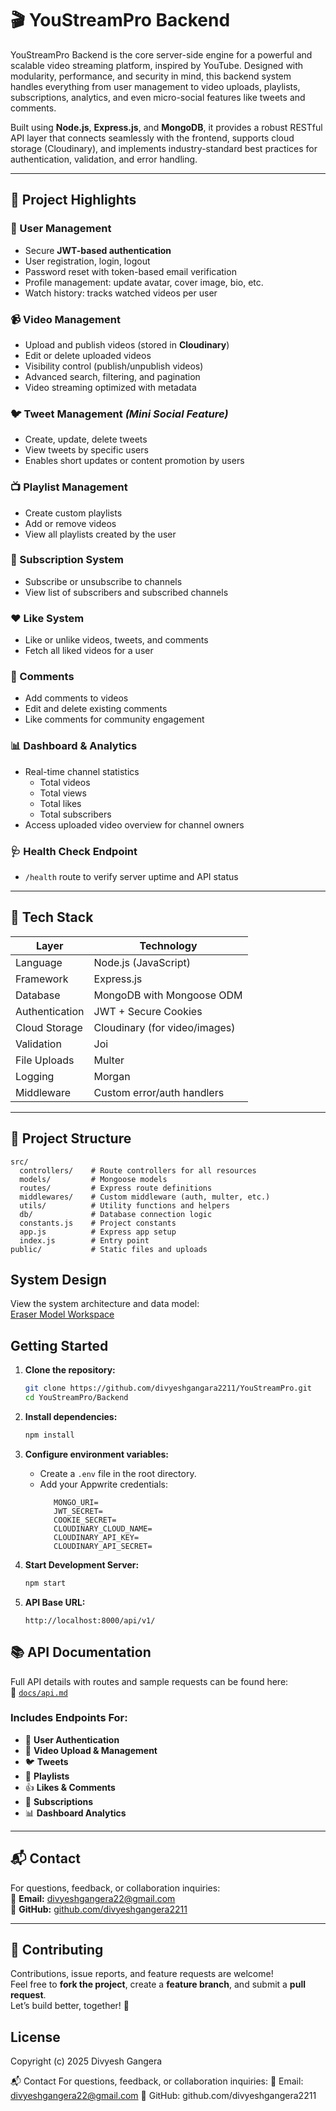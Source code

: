 # 🎬 YouStreamPro Backend

YouStreamPro Backend is the core server-side engine for a powerful and scalable video streaming platform, inspired by YouTube. Designed with modularity, performance, and security in mind, this backend system handles everything from user management to video uploads, playlists, subscriptions, analytics, and even micro-social features like tweets and comments.

Built using **Node.js**, **Express.js**, and **MongoDB**, it provides a robust RESTful API layer that connects seamlessly with the frontend, supports cloud storage (Cloudinary), and implements industry-standard best practices for authentication, validation, and error handling.

---

## 📌 Project Highlights

### 🔐 User Management
- Secure **JWT-based authentication**
- User registration, login, logout
- Password reset with token-based email verification
- Profile management: update avatar, cover image, bio, etc.
- Watch history: tracks watched videos per user

### 📹 Video Management
- Upload and publish videos (stored in **Cloudinary**)
- Edit or delete uploaded videos
- Visibility control (publish/unpublish videos)
- Advanced search, filtering, and pagination
- Video streaming optimized with metadata

### 🐦 Tweet Management *(Mini Social Feature)*
- Create, update, delete tweets
- View tweets by specific users
- Enables short updates or content promotion by users

### 📺 Playlist Management
- Create custom playlists
- Add or remove videos
- View all playlists created by the user

### 🔔 Subscription System
- Subscribe or unsubscribe to channels
- View list of subscribers and subscribed channels

### ❤️ Like System
- Like or unlike videos, tweets, and comments
- Fetch all liked videos for a user

### 💬 Comments
- Add comments to videos
- Edit and delete existing comments
- Like comments for community engagement

### 📊 Dashboard & Analytics
- Real-time channel statistics
  - Total videos
  - Total views
  - Total likes
  - Total subscribers
- Access uploaded video overview for channel owners

### 🩺 Health Check Endpoint
- `/health` route to verify server uptime and API status

---

## 🧪 Tech Stack

| Layer         | Technology                       |
|---------------|----------------------------------|
| Language      | Node.js (JavaScript)             |
| Framework     | Express.js                       |
| Database      | MongoDB with Mongoose ODM        |
| Authentication| JWT + Secure Cookies             |
| Cloud Storage | Cloudinary (for video/images)    |
| Validation    | Joi                              |
| File Uploads  | Multer                           |
| Logging       | Morgan                           |
| Middleware    | Custom error/auth handlers       |

---

## 📁 Project Structure

```
src/
  controllers/    # Route controllers for all resources
  models/         # Mongoose models
  routes/         # Express route definitions
  middlewares/    # Custom middleware (auth, multer, etc.)
  utils/          # Utility functions and helpers
  db/             # Database connection logic
  constants.js    # Project constants
  app.js          # Express app setup
  index.js        # Entry point
public/           # Static files and uploads
```


## System Design

View the system architecture and data model:  
[Eraser Model Workspace](https://app.eraser.io/workspace/WoERn6ttsXm9kcMNwYD5?origin=)

## Getting Started

1. **Clone the repository:**
    ```bash
    git clone https://github.com/divyeshgangara2211/YouStreamPro.git
    cd YouStreamPro/Backend
    ```

2. **Install dependencies:**
    ```bash
    npm install
    ```

3. **Configure environment variables:**
   - Create a `.env` file in the root directory.
   - Add your Appwrite credentials:
     ```
        MONGO_URI=
        JWT_SECRET=
        COOKIE_SECRET=
        CLOUDINARY_CLOUD_NAME=
        CLOUDINARY_API_KEY=
        CLOUDINARY_API_SECRET=
     ```

4. **Start Development Server:**
    ```bash
    npm start
    ```

5. **API Base URL:**  
    ```
    http://localhost:8000/api/v1/
    ```


## 📚 API Documentation

Full API details with routes and sample requests can be found here:  
📄 [`docs/api.md`](./docs/api.md)

### Includes Endpoints For:
- 🔐 **User Authentication**
- 🎥 **Video Upload & Management**
- 🐦 **Tweets**
- 📂 **Playlists**
- 👍 **Likes & Comments**
- 🔔 **Subscriptions**
- 📊 **Dashboard Analytics**

---

## 📬 Contact

For questions, feedback, or collaboration inquiries:  
📧 **Email:** [divyeshgangera22@gmail.com](mailto:divyeshgangera22@gmail.com)  
🔗 **GitHub:** [github.com/divyeshgangera2211](https://github.com/divyeshgangera2211)

---

## 🤝 Contributing

Contributions, issue reports, and feature requests are welcome!  
Feel free to **fork the project**, create a **feature branch**, and submit a **pull request**.  
Let’s build better, together! 🚀


## License
Copyright (c) 2025 Divyesh Gangera


📬 Contact
For questions, feedback, or collaboration inquiries:
📧 Email: divyeshgangera22@gmail.com
🔗 GitHub: github.com/divyeshgangera2211
